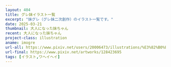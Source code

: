 ```yaml
---
layout: 404
title: グレ妹イラスト一覧
excerpt: "妹グレ（グレ妹二次創作）のイラスト一覧です。"
date: 2025-03-21
thumbnail: 大人になった妹ちゃん
recent: 大人になった妹ちゃん
project-class: illustration
aname: imogre
url-all: https://www.pixiv.net/users/20006473/illustrations/%E3%82%B0%E3%83%AC%E5%A6%B9
url-final: https://www.pixiv.net/artworks/128423695
tags: [イラスト,ワヘイヘイ]
---
```


